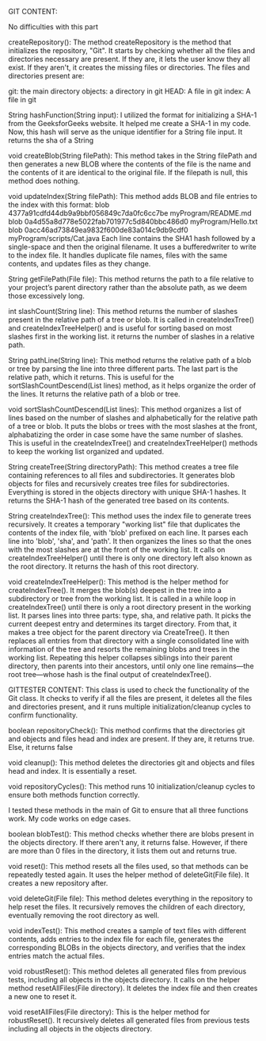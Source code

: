 GIT CONTENT:

No difficulties with this part

createRepository():
The method createRepository is the method that initializes the repository, "Git". It starts by checking whether all the files and directories necessary are present. If they are, it lets the user know they all exist. If they aren't, it creates the missing files or directories. The files and directories present are:

git: the main directory
objects: a directory in git
HEAD: A file in git
index: A file in git

String hashFunction(String input):
I utilized the format for initializing a SHA-1 from the GeeksforGeeks website. It helped me create a SHA-1 in my code. Now, this hash will serve as the unique identifier for a String file input. It returns the sha of a String

void createBlob(String filePath):
This method takes in the String filePath and then generates a new BLOB where the contents of the file is the name and the contents of it are identical to the original file. If the filepath is null, this method does nothing.

void updateIndex(String filePath):
This method adds BLOB and file entries to the index with this format: blob 4377a91cdfd44db9a9bbf056849c7da0fc6cc7be myProgram/README.md
blob 0a4d55a8d778e5022fab701977c5d840bbc486d0 myProgram/Hello.txt
blob 0acc46ad73849ea9832f600de83a014c9db9cdf0 myProgram/scripts/Cat.java
Each line contains the SHA1 hash followed by a single-space and then the original filename. It uses a bufferedwriter to write to the index file. It handles duplicate file names, files with the same contents, and updates files as they change.

String getFilePath(File file):
This method returns the path to a file relative to your project’s parent directory rather than the absolute path, as we deem those excessively long.

int slashCount(String line):
This method returns the number of slashes present in the relative path of a tree or blob. It is called in createIndexTree() and createIndexTreeHelper() and is useful for sorting based on most slashes first in the working list. it returns the number of slashes in a relative path.

String pathLine(String line):
This method returns the relative path of a blob or tree by parsing the line into three different parts. The last part is the relative path, which it returns. This is useful for the sortSlashCountDescend(List<String> lines) method, as it helps organize the order of the lines. It returns the relative path of a blob or tree.

void sortSlashCountDescend(List<String> lines):
This method organizes a list of lines based on the number of slashes and alphabetically for the relative path of a tree or blob. It puts the blobs or trees with the most slashes at the front, alphabatizing the order in case some have the same number of slashes. This is useful in the createIndexTree() and createIndexTreeHelper() methods to keep the working list organized and updated.

String createTree(String directoryPath):
This method creates a tree file containing references to all files and subdirectories. It generates blob objects for files and recursively creates tree files for subdirectories. Everything is stored in the objects directory with unique SHA-1 hashes. It returns the SHA-1 hash of the generated tree based on its contents.

String createIndexTree():
This method uses the index file to generate trees recursively. It creates a temporary "working list" file that duplicates the contents of the index file, with 'blob' prefixed on each line. It parses each line into 'blob', 'sha', and 'path'. It then organizes the lines so that the ones with the most slashes are at the front of the working list. It calls on createIndexTreeHelper() until there is only one directory left also known as the root directory. It returns the hash of this root directory.

void createIndexTreeHelper():
This method is the helper method for createIndexTree(). It merges the blob(s) deepest in the tree into a subdirectory or tree from the working list. It is called in a while loop in createIndexTree() until there is only a root directory present in the working list. It parses lines into three parts: type, sha, and relative path. It picks the current deepest entry and determines its target directory. From that, it makes a tree object for the parent directory via CreateTree(). It then replaces all entries from that directory with a single consolidated line with information of the tree and resorts the remaining blobs and trees in the working list. Repeating this helper collapses siblings into their parent directory, then parents into their ancestors, until only one line remains—the root tree—whose hash is the final output of createIndexTree().

GITTESTER CONTENT:
This class is used to check the functionality of the Git class. It checks to verify if all the files are present, it deletes all the files and directories present, and it runs multiple initialization/cleanup cycles to confirm functionality.

boolean repositoryCheck():
This method confirms that the directories git and objects and files head and index are present. If they are, it returns true. Else, it returns false

void cleanup():
This method deletes the directories git and objects and files head and index. It is essentially a reset.

void repositoryCycles():
This method runs 10 initialization/cleanup cycles to ensure both methods function correctly.

I tested these methods in the main of Git to ensure that all three functions work. My code works on edge cases.

boolean blobTest():
This method checks whether there are blobs present in the objects directory. If there aren't any, it returns false. However, if there are more than 0 files in the directory, it lists them out and returns true.

void reset():
This method resets all the files used, so that methods can be repeatedly tested again. It uses the helper method of deleteGit(File file). It creates a new repository after.

void deleteGit(File file):
This method deletes everything in the repository to help reset the files. It recursively removes the children of each directory, eventually removing the root directory as well.

void indexTest():
This method creates a sample of text files with different contents, adds entries to the index file for each file, generates the corresponding BLOBs in the objects directory, and verifies that the index entries match the actual files.

void robustReset():
This method deletes all generated files from previous tests, including all objects in the objects directory. It calls on the helper method resetAllFiles(File directory). It deletes the index file and then creates a new one to reset it.

void resetAllFiles(File directory):
This is the helper method for robustReset(). It recursively deletes all generated files from previous tests including all objects in the objects directory.


